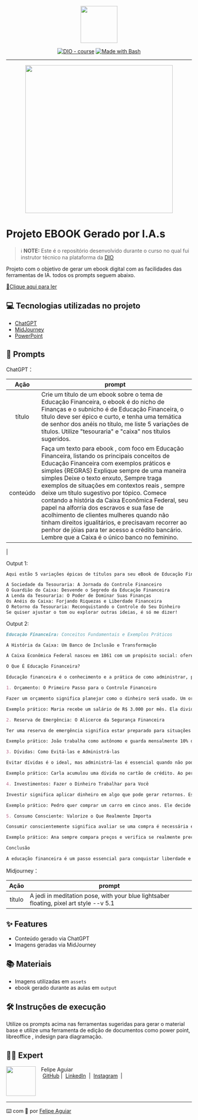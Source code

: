 <p align="center">
    <img width="100" src=".github/assets/banner.png">
</p>


<p align="center">
<a href="https://dio.me/"><img src="https://img.shields.io/badge/DIO-Course-28DA77?logo=youtube" alt="DIO - course"></a>
<a href="https://www.gnu.org/software/bash/" title="Go to Bash homepage"><img src="https://img.shields.io/badge/Prompt-Project-blue?logo=gnu-bash&amp;logoColor=white" alt="Made with Bash"></a></p>

-------


<p align="center">
<img 
    src="./assets/cover.png"
    width="400"  
/>
</p>

# Projeto EBOOK Gerado por I.A.s


 > ℹ️ **NOTE:** Este é o repositório desenvolvido durante o curso no qual fui instrutor técnico na plataforma da [DIO](https://dio.me)

Projeto com o objetivo de gerar um ebook digital com as facilidades das ferramentas de IA. todos os prompts
seguem abaixo.

<a href="https://github.com/felipeAguiarCode/prompts-recipe-to-create-a-ebook/blob/main/output/ebook%20-%20css%20jedi%20output.pdf" title="View PDF now"> 📕Clique aqui para ler</a>

## 💻 Tecnologias utilizadas no projeto

- [ChatGPT](https://chat.openai.com/) 
- [MidJourney](https://www.midjourney.com/app/)
- [PowerPoint](https://www.microsoft.com/en/microsoft-365/powerpoint)

## 🧠 Prompts


ChatGPT：

|   Ação   | prompt                                                                                                                                                                                                                                                                         |
| :------: | ------------------------------------------------------------------------------------------------------------------------------------------------------------------------------------------------------------------------------------------------------------------------------ |
|  título  | Crie um título de um ebook sobre o tema de Educação Financeira, o ebook é do nicho de Finanças e o subnicho é de Educação Financeira, o título deve ser épico e curto, e tenha uma temática de senhor dos anéis no título, me liste 5 variações de títulos. Utilize "tesouraria" e "caixa" nos títulos sugeridos.                                                        |
| conteúdo | Faça um texto para ebook , com foco em Educação Financeira, listando os principais conceitos de Educação Financeira com exemplos práticos e simples {REGRAS} Explique sempre de uma maneira simples Deixe o texto enxuto, Sempre traga exemplos de situações em contextos reais , sempre deixe um título sugestivo por tópico. Comece contando a história da Caixa Econômica Federal, seu papel na alforria dos escravos e sua fase de acolhimento de clientes mulheres quando não tinham direitos igualitários, e precisavam recorrer ao penhor de jóias para ter acesso a crédito bancário. Lembre que a Caixa é o único banco no feminino.
|

Output 1:
```markdown
Aqui estão 5 variações épicas de títulos para seu eBook de Educação Financeira, inspirados na temática de Senhor dos Anéis e incorporando os termos "tesouraria" e "caixa":

A Sociedade da Tesouraria: A Jornada do Controle Financeiro
O Guardião do Caixa: Desvende o Segredo da Educação Financeira
A Lenda da Tesouraria: O Poder de Dominar Suas Finanças
Os Anéis do Caixa: Forjando Riquezas e Liberdade Financeira
O Retorno da Tesouraria: Reconquistando o Controle do Seu Dinheiro
Se quiser ajustar o tom ou explorar outras ideias, é só me dizer!
```

Output 2:
```markdown
Educação Financeira: Conceitos Fundamentais e Exemplos Práticos

A História da Caixa: Um Banco de Inclusão e Transformação

A Caixa Econômica Federal nasceu em 1861 com um propósito social: oferecer serviços financeiros acessíveis a um público que, até então, era excluído das instituições bancárias. Durante o período de abolição da escravidão, a Caixa desempenhou um papel essencial ao disponibilizar empréstimos para alforria de escravizados. Mais tarde, na época em que as mulheres ainda enfrentavam barreiras legais e culturais para acessar serviços financeiros, a Caixa se destacou como uma alternativa ao acolher clientes femininas, muitas vezes por meio do penhor de joias, permitindo que elas tivessem acesso ao crédito. Este legado faz da Caixa o único banco no feminino e simboliza sua história de inclusão e apoio às causas sociais.

O Que É Educação Financeira?

Educação financeira é o conhecimento e a prática de como administrar, poupar, investir e gastar o dinheiro de maneira consciente. Compreender conceitos financeiros básicos ajuda a tomar decisões mais seguras e a construir uma vida financeira equilibrada e sustentável.

1. Orçamento: O Primeiro Passo para o Controle Financeiro

Fazer um orçamento significa planejar como o dinheiro será usado. Um orçamento bem-feito ajuda a evitar dívidas desnecessárias e a garantir que suas metas financeiras sejam alcançadas.

Exemplo prático: Maria recebe um salário de R$ 3.000 por mês. Ela divide seu orçamento da seguinte forma: 50% para despesas essenciais (aluguel, mercado, transporte), 20% para investimentos e 30% para lazer e imprevistos. Com isso, ela consegue poupar para emergências e ainda aproveitar a vida.

2. Reserva de Emergência: O Alicerce da Segurança Financeira

Ter uma reserva de emergência significa estar preparado para situações inesperadas, como perda de emprego ou despesas médicas.

Exemplo prático: João trabalha como autônomo e guarda mensalmente 10% de sua renda em uma conta separada. Depois de dois anos, ele acumulou seis meses de despesas essenciais, o que o deixa tranquilo caso precise de uma pausa no trabalho.

3. Dívidas: Como Evitá-las e Administrá-las

Evitar dívidas é o ideal, mas administrá-las é essencial quando não podem ser evitadas. Priorize o pagamento de dívidas com juros altos e tente renegociar condições, se necessário.

Exemplo prático: Carla acumulou uma dívida no cartão de crédito. Ao perceber que os juros eram altos, ela optou por um empréstimo pessoal com juros menores para quitá-la e se comprometeu a usar o cartão apenas para compras essenciais.

4. Investimentos: Fazer o Dinheiro Trabalhar para Você

Investir significa aplicar dinheiro em algo que pode gerar retornos. Escolha investimentos de acordo com seus objetivos e perfil de risco.

Exemplo prático: Pedro quer comprar um carro em cinco anos. Ele decide investir em um título de renda fixa, como o Tesouro Direto, que oferece segurança e rentabilidade adequada para seu objetivo.

5. Consumo Consciente: Valorize o Que Realmente Importa

Consumir conscientemente significa avaliar se uma compra é necessária e se encaixa no seu orçamento.

Exemplo prático: Ana sempre compara preços e verifica se realmente precisa de um item antes de comprá-lo. Com isso, ela evita gastos desnecessários e consegue poupar mais.

Conclusão

A educação financeira é um passo essencial para conquistar liberdade e segurança financeira. Ao aplicar conceitos como orçamento, reserva de emergência, gestão de dívidas, investimentos e consumo consciente, você se torna capaz de tomar decisões mais informadas e construir um futuro financeiro mais tranquilo. Comece hoje e veja a diferença que isso pode fazer em sua vida!
```

Midjourney：

|  Ação  | prompt                                                                                 |
| :----: | -------------------------------------------------------------------------------------- |
| título | A jedi in meditation pose, with your blue lightsaber floating, pixel art style --v 5.1 |

## ✨ Features

- Conteúdo gerado via ChatGPT
- Imagens geradas via MidJourney

## 📚 Materiais

- Imagens utilizadas em `assets`
- ebook gerado durante as aulas em `output`

## 🛠️ Instruções de execução

Utilize os prompts acima nas ferramentas sugeridas para gerar o material base e utilize uma ferramenta de edição de documentos como power point, libreoffice , indesign para diagramação.

## 👨‍💻 Expert

<p>
    <img 
      align=left 
      margin=10 
      width=80 
      src="https://avatars.githubusercontent.com/u/37452836?v=4"
    />
    <p>&nbsp&nbsp&nbspFelipe Aguiar<br>
    &nbsp&nbsp&nbsp
    <a href="https://github.com/felipeAguiarCode">
    GitHub</a>&nbsp;|&nbsp;
    <a href="www.linkedin.com/in/
felipe-exe">LinkedIn</a>
&nbsp;|&nbsp;
    <a href="https://www.instagram.com/felipeaguiar.exe/">
    Instagram</a>
&nbsp;|&nbsp;</p>
</p>
<br/><br/>
<p>

---

⌨️ com 💜 por [Felipe Aguiar](https://github.com/felipeAguiarCode)
